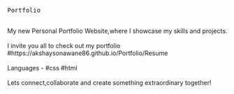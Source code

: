 <br>
  <pre>Portfolio</pre>
<br>
My new Personal Portfolio Website,where I showcase my skills and
projects.

<br>
<br>
I invite you all to check out my portfolio<br>
#https://akshaysonawane86.github.io/Portfolio/Resume<br>

<br>
Languages - #css #html<br><br>
Lets connect,collaborate and create something extraordinary together!

